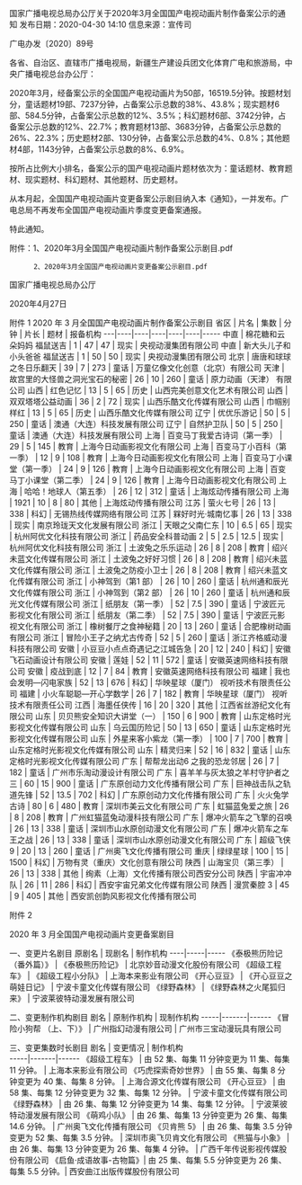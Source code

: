 国家广播电视总局办公厅关于2020年3月全国国产电视动画片制作备案公示的通知
发布日期：2020-04-30 14:10 	信息来源：宣传司 

广电办发〔2020〕89号

各省、自治区、直辖市广播电视局，新疆生产建设兵团文化体育广电和旅游局，中央广播电视总台办公厅：

2020年3月，经备案公示的全国国产电视动画片为50部，16519.5分钟。按题材划分，童话题材19部、7237分钟，占备案公示总数的38%、43.8%；现实题材6部、584.5分钟，占备案公示总数的12%、3.5%；科幻题材6部、3742分钟，占备案公示总数的12%、22.7%；教育题材13部、3683分钟，占备案公示总数的26%、22.3%；历史题材2部、130分钟，占备案公示总数的4%、0.8%；其他题材4部，1143分钟，占备案公示总数的8%、6.9%。

按所占比例大小排名，备案公示的国产电视动画片题材依次为：童话题材、教育题材、现实题材、科幻题材、其他题材、历史题材。

从本月起，全国国产电视动画片变更备案公示剧目纳入本《通知》，一并发布。广电总局不再发布全国国产电视动画片季度变更备案通报。

特此通知。


附件：1、2020年3月全国国产电视动画片制作备案公示剧目.pdf

          2、2020年3月全国国产电视动画片变更备案公示剧目.pdf




国家广播电视总局办公厅

2020年4月27日　　




附件 1 
2020 年 3 月全国国产电视动画片制作备案公示剧目
省区 | 片名 | 集数 | 分钟 | 片长 | 题材 | 报备机构
---|----|----|----|----|----|-----
中直 | 棉花糖和云朵妈妈 福鼠送吉 | 1 | 47 | 47 | 现实 | 央视动漫集团有限公司
中直 | 新大头儿子和小头爸爸 福鼠送吉 | 1 | 50 | 50 | 现实 | 央视动漫集团有限公司
北京 | 唐唐和球球之冬日乐翻天 | 39 | 7 | 273 | 童话 | 万童亿像文化创意（北京）有限公司
天津 | 故宫里的大怪兽之洞光宝石的秘密 | 26 | 10 | 260 | 童话 | 原力动画（天津） 有限公司
山西 | 红色记忆 | 13 | 5 | 65 | 历史 | 山西完美创意文化艺术有限公司
山西 | 双双塔塔公益动画 | 36 | 2 | 72 | 现实 | 山西乐酷文化传媒有限公司
山西 | 巾帼别样红 | 13 | 5 | 65 | 历史 | 山西乐酷文化传媒有限公司
辽宁 | 优优乐游记 | 50 | 5 | 250 | 童话 | 澳通（大连）科技发展有限公司
辽宁 | 自然护卫队 | 50 | 5 | 250 | 童话 | 澳通（大连）科技发展有限公司
上海 | 百变马丁我爱古诗词（第一季） | 29 | 5 | 145 | 教育 | 上海今日动画影视文化有限公司
上海 | 百变马丁小百科（第一季） | 12 | 9 | 108 | 教育 | 上海今日动画影视文化有限公司
上海 | 百变马丁小课堂（第一季） | 24 | 9 | 126 | 教育 | 上海今日动画影视文化有限公司
上海 | 百变马丁小课堂（第二季） | 24 | 9 | 126 | 教育 | 上海今日动画影视文化有限公司
上海 | 哈哈！地球人（第五季） | 26 | 12 | 312 | 童话 | 上海炫动传播有限公司
上海 | 1921 | 10 | 8 | 80 | 其他 | 上海炫动传播有限公司
江苏 | 萤火七号 | 26 | 13 | 338 | 科幻 | 无锡热线传媒网络有限公司
江苏 | 槑好时光·城南忆事 | 26 | 13 | 338 | 现实 | 南京玲珑天文化发展有限公司
浙江 | 天眼之父南仁东 | 10 | 6.5 | 65 | 现实 | 杭州阿优文化科技有限公司
浙江 | 药品安全科普动画 2 | 5 | 2.5 | 12.5 | 现实 | 杭州阿优文化科技有限公司
浙江 | 土波兔之乐乐运动 | 26 | 8 | 208 | 教育 | 绍兴未蓝文化传媒有限公司
浙江 | 土波兔之好好习惯 | 26 | 8 | 208 | 教育 | 绍兴未蓝文化传媒有限公司
浙江 | 土波兔之防疫小卫士 | 26 | 8 | 208 | 教育 | 绍兴未蓝文化传媒有限公司
浙江 | 小神驾到（第1 部） | 26 | 10 | 260 | 童话 | 杭州通和辰光文化传媒有限公司
浙江 | 小神驾到（第2 部） | 26 | 10 | 260 | 童话 | 杭州通和辰光文化传媒有限公司
浙江 | 纸朋友（第一季） | 52 | 7.5 | 390 | 童话 | 宁波匠元影视文化有限公司
浙江 | 纸朋友（第二季） | 52 | 7.5 | 390 | 童话 | 宁波匠元影视文化有限公司
浙江 | 橡树餐厅之食神秘籍 | 20 | 13 | 260 | 童话 | 合肥橡树动画有限公司
浙江 | 冒险小王子之纳尤古传奇 | 52 | 5 | 260 | 童话 | 浙江齐格威动漫科技有限公司
安徽 | 小豆豆小点点奇遇记之江城告急 | 20 | 12 | 240 | 科幻 | 安徽飞石动画设计有限公司
安徽 | 莲娃 | 52 | 11 | 572 | 童话 | 安徽英速网络科技有限公司
安徽 | 疫战到底 | 12 | 7 | 84 | 教育 | 安徽英速网络科技有限公司
福建 | 我也会发明—闪电家族 | 52 | 13 | 676 | 科幻 | 华映星球（厦门） 视听技术有限责任公司
福建 | 小火车聪聪—开心学数学 | 26 | 7 | 182 | 教育 | 华映星球（厦门） 视听技术有限责任公司
江西 | 海墨任侠传 | 16 | 20 | 320 | 其他 | 江西省丝游纪文化有限公司
山东 | 贝贝熊安全知识大讲堂（一） | 150 | 6 | 900 | 教育 | 山东定格时光影视文化传媒有限公司
山东 | 乌云国历险记 | 50 | 13 | 650 | 童话 | 山东定格时光影视文化传媒有限公司
山东 | 外星来客小紫龙（第一季） | 100 | 7 | 700 | 教育 | 山东定格时光影视文化传媒有限公司
山东 | 精灵归来 | 52 | 16 | 832 | 童话 | 山东定格时光影视文化传媒有限公司
广东 | 帮帮龙出动6 之我的恐龙邻居 | 26 | 7 | 182 | 童话 | 广州市乐淘动漫设计有限公司
广东 | 喜羊羊与灰太狼之羊村守护者之三 | 60 | 15 | 900 | 童话 | 广东原创动力文化传播有限公司
广东 | 巨神战击队之轨道先锋 | 52 | 13.5 | 702 | 科幻 | 广东原创动力文化传播有限公司
广东 | 火火兔学古诗 | 80 | 6 | 480 | 教育 | 深圳市美云文化有限公司
广东 | 虹猫蓝兔爱之旅 | 26 | 8 | 208 | 教育 | 广州虹猫蓝兔动漫科技有限公司 
广东 | 爆冲火箭车之飞擎的召唤 | 26 | 13 | 338 | 童话 | 深圳市山水原创动漫文化有限公司
广东 | 爆冲火箭车之车王之战 | 26 | 13 | 338 | 童话 | 深圳市山水原创动漫文化有限公司
广东 | 超级飞侠 9 | 20 | 13 | 260 | 童话 | 广州奥飞文化传播有限公司
重庆 | 绿绿星球 | 100 | 15 | 1500 | 科幻 | 万物有灵（重庆）文化创意有限公司
陕西 | 山海宝贝（第三季） | 26 | 13 | 338 | 其他 | 绚素（上海）文化传播有限公司西安分公司
陕西 | 宇宙冲冲队 | 26 | 11 | 286 | 科幻 | 西安宇宙兄弟文化传媒有限公司
陕西 | 漫赏秦腔 3 | 45 | 9 | 405 | 其他 | 西安凯创韵风影视文化传播有限公司







附件 2

2020 年 3 月全国国产电视动画片变更备案剧目

一、变更片名剧目
原剧名 | 现剧名 | 制作机构
----|-----|-----
《泰极熊历险记（番外篇）》 | 《泰极熊历险记》 | 北京妙音动漫文化股份有限公司
《超级工程车》 | 《超级工程小分队》 | 上海本来影业有限公司
《开心豆豆》 | 《开心豆豆之萌娃日记》 | 宁波卡童文化传媒有限公司
《绿野森林》 | 《绿野森林之火尾狐归来》 | 宁波莱彼特动漫发展有限公司

二、变更制作机构剧目
剧名 | 原制作机构 | 现制作机构
-----|-------|------
《冒险小狗帮 （上、下）》 | 广州指幻动漫有限公司 | 广州市三宝动漫玩具有限公司

三、变更集数时长剧目
剧名 | 变更情况 | 制作机构  
-----|-------|------
《超级工程车》 | 由 52 集、每集 11 分钟变更为 11 集、每集 11 分钟。 | 上海本来影业有限公司
《巧虎探索奇妙世界》 | 由 55 集、每集 8 分钟变更为 40 集、每集 8 分钟。 | 上海合源文化传媒有限公司
《开心豆豆》 | 由 58 集、每集 12 分钟变更为 32 集、每集 12 分钟。 | 宁波卡童文化传媒有限公司
《绿野森林》 | 由 26 集、每集 12 分钟变更为 14 集、每集 12 分钟。 | 宁波莱彼特动漫发展有限公司
《萌鸡小队》 | 由 26 集、每集 13 分钟变更为 26 集、每集 14.6 分钟。 | 广州奥飞文化传播有限公司
《贝肯熊 5》 | 由 26 集、每集 3.5 分钟变更为 52 集、每集 3.5 分钟。 | 深圳市奥飞贝肯文化有限公司
《熊猫与小象》 | 由 26 集、每集 13 分钟变更为 26 集、每集 4 分钟。 | 广西千年传说影视传媒股份有限公司
《启鱼·成语故事-古物篇》| 由 25 集、每集 5.5 分钟变更为 26 集、每集 5.5 分钟。| 西安曲江出版传媒股份有限公司